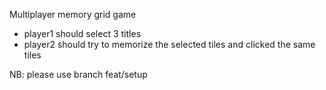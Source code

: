 Multiplayer memory grid game

* player1 should select 3 titles
* player2 should try to memorize the selected tiles and clicked the same tiles

NB: please use branch feat/setup
